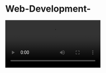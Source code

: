 # Web-Development-

<!DOCTYPE html>
<html lang="en">
<head>
    <meta charset="UTF-8">
    <meta name="viewport" content="width=device-width, initial-scale=1.0">
    <title>my first website</title>
</head>
<body>
    <video src="video1.mp4" controls></video>
</body>
</html>

